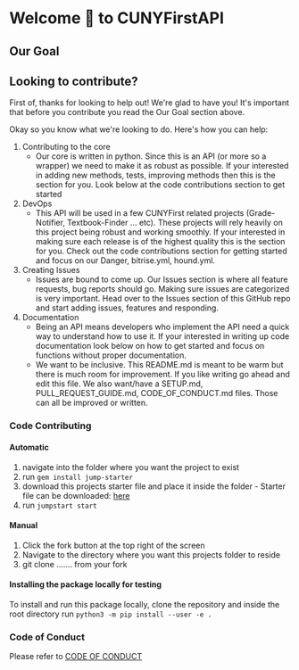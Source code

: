 # Welcome 👋 to CUNYFirstAPI


## Our Goal


## Looking to contribute?

First of, thanks for looking to help out! We're glad to have you!
It's important that before you contribute you read the Our Goal section above. 

Okay so you know what we're looking to do. Here's how you can help:

1. Contributing to the core
	* 	Our core is written in python. Since this is an API (or more so a wrapper) we need to make it as robust as possible. If your interested in adding new methods, tests, improving methods then this is the section for you. Look below at the code contributions section to get started
2. DevOps
	* 	This API will be used in a few CUNYFirst related projects (Grade-Notifier, Textbook-Finder ... etc). These projects will rely heavily on this project being robust and working smoothly. If your interested in making sure each release is of the highest quality this is the section for you. Check out the code contributions section for getting started and focus on our Danger, bitrise.yml, hound.yml. 
3. Creating Issues
	* 	Issues are bound to come up. Our Issues section is where all feature requests, bug reports should go. Making sure issues are categorized is very important. Head over to the Issues section of this GitHub repo and start adding issues, features and responding.
4. Documentation
	* 	Being an API means developers who implement the API need a quick way to understand how to use it. If your interested in writing up code documentation look below on how to get started and focus on functions without proper documentation.
	*  We want to be inclusive. This README.md is meant to be warm but there is much room for improvement. If you like writing go ahead and edit this file. We also want/have a SETUP.md, PULL\_REQUEST\_GUIDE.md, CODE\_OF\_CONDUCT.md files. Those can all be improved or written. 


### Code Contributing

#### Automatic

1. navigate into the folder where you want the project to exist
2. run `gem install jump-starter`
3. download this projects starter file and place it inside the folder - Starter file can be downloaded: [here](https://gist.github.com/Huddie/916ba13448fd9738d38ad61fc8c906b6/archive/f8aa8c36b0c313c0bf93487ca8e5d1eb99c6e37a.zip)
4. run `jumpstart start`

#### Manual

1. Click the fork button at the top right of the screen
2. Navigate to the directory where you want this projects folder to reside
3. git clone ....... from your fork

#### Installing the package locally for testing
To install and run this package locally, clone the repository and inside the root directory run `python3 -m pip install --user -e .`


### Code of Conduct
Please refer to [CODE OF CONDUCT](CODE_OF_CONDUCT.md)
